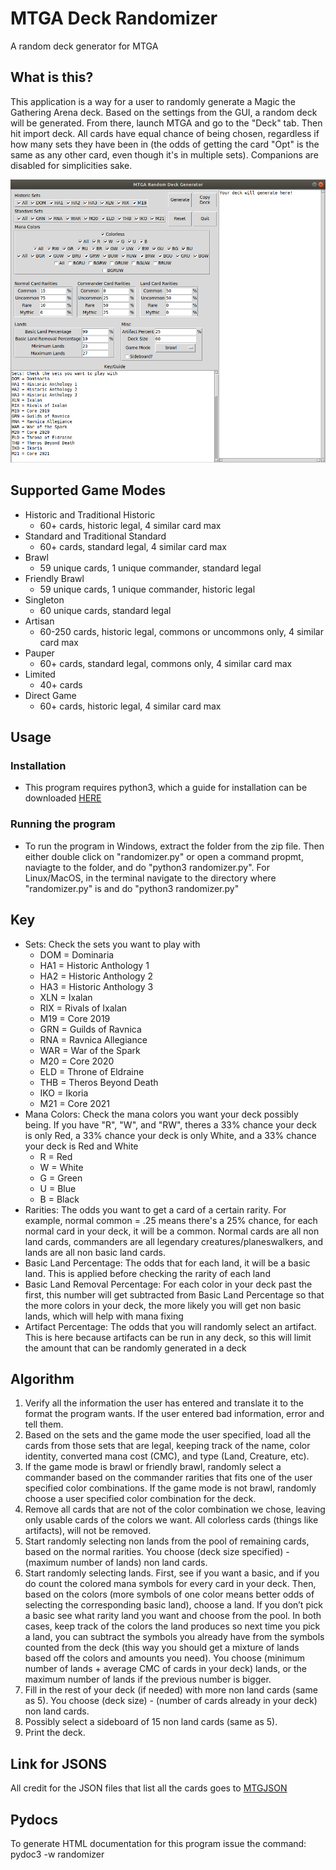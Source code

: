 # MTGA Deck Randomizer
A random deck generator for MTGA

## What is this?
This application is a way for a user to randomly generate a Magic the Gathering Arena deck. Based on the settings from the GUI, a random deck will be generated. From there, launch MTGA and go to the "Deck" tab. Then hit import deck. All cards have equal chance of being chosen, regardless if how many sets they have been in (the odds of getting the card "Opt" is the same as any other card, even though it's in multiple sets). Companions are disabled for simplicities sake.

![Example GUI](GUI.png?raw=true "GUI")

## Supported Game Modes
* Historic and Traditional Historic
	* 60+ cards, historic legal, 4 similar card max
* Standard and Traditional Standard
	* 60+ cards, standard legal, 4 similar card max
* Brawl
	* 59 unique cards, 1 unique commander, standard legal
* Friendly Brawl
	* 59 unique cards, 1 unique commander, historic legal
* Singleton
	* 60 unique cards, standard legal
* Artisan
	* 60-250 cards, historic legal, commons or uncommons only, 4 similar card max
* Pauper 
	* 60+ cards, standard legal, commons only, 4 similar card max
* Limited
	* 40+ cards
* Direct Game
	* 60+ cards, historic legal, 4 similar card max

## Usage
### Installation
* This program requires python3, which a guide for installation can be downloaded [HERE](https://wiki.python.org/moin/BeginnersGuide/Download)

### Running the program
* To run the program in Windows, extract the folder from the zip file. Then either double click on "randomizer.py" or open a command propmt, naviagte to the folder, and do "python3 randomizer.py". For Linux/MacOS, in the terminal navigate to the directory where "randomizer.py" is and do "python3 randomizer.py"

## Key
* Sets: Check the sets you want to play with
	* DOM = Dominaria
	* HA1 = Historic Anthology 1
	* HA2 = Historic Anthology 2
	* HA3 = Historic Anthology 3
	* XLN = Ixalan
	* RIX = Rivals of Ixalan
	* M19 = Core 2019
	* GRN = Guilds of Ravnica
	* RNA = Ravnica Allegiance
	* WAR = War of the Spark
	* M20 = Core 2020
	* ELD = Throne of Eldraine
	* THB = Theros Beyond Death
	* IKO = Ikoria
	* M21 = Core 2021
* Mana Colors: Check the mana colors you want your deck possibly being. If you have "R", "W", and "RW", theres a 33% chance your deck is only Red, a 33% chance your deck is only White, and a 33% chance your deck is Red and White
	* R = Red
	* W = White
	* G = Green
	* U = Blue
	* B = Black
* Rarities: The odds you want to get a card of a certain rarity. For example, normal common = .25 means there's a 25% chance, for each normal card in your deck, it will be a common. Normal cards are all non land cards, commanders are all legendary creatures/planeswalkers, and lands are all non basic land cards.
* Basic Land Percentage: The odds that for each land, it will be a basic land. This is applied before checking the rarity of each land
* Basic Land Removal Percentage: For each color in your deck past the first, this number will get subtracted from Basic Land Percentage so that the more colors in your deck, the more likely you will get non basic lands, which will help with mana fixing
* Artifact Percentage: The odds that you will randomly select an artifact. This is here because artifacts can be run in any deck, so this will limit the amount that can be randomly generated in a deck

## Algorithm 
1. Verify all the information the user has entered and translate it to the format the program wants. If the user entered bad information, error and tell them.
2. Based on the sets and the game mode the user specified, load all the cards from those sets that are legal, keeping track of the name, color identity, converted mana cost (CMC), and type (Land, Creature, etc).
3. If the game mode is brawl or friendly brawl, randomly select a commander based on the commander rarities that fits one of the user specified color combinations. If the game mode is not brawl, randomly choose a user specified color combination for the deck.
4. Remove all cards that are not of the color combination we chose, leaving only usable cards of the colors we want. All colorless cards (things like artifacts), will not be removed.
5. Start randomly selecting non lands from the pool of remaining cards, based on the normal rarities. You choose (deck size specified) - (maximum number of lands) non land cards.
6. Start randomly selecting lands. First, see if you want a basic, and if you do count the colored mana symbols for every card in your deck. Then, based on the colors (more symbols of one color means better odds of selecting the corresponding basic land), choose a land. If you don’t pick a basic see what rarity land you want and choose from the pool. In both cases, keep track of the colors the land produces so next time you pick a land, you can subtract the symbols you already have from the symbols counted from the deck (this way you should get a mixture of lands based off the colors and amounts you need). You choose (minimum number of lands + average CMC of cards in your deck) lands, or the maximum number of lands if the previous number is bigger.
7. Fill in the rest of your deck (if needed) with more non land cards (same as 5). You choose (deck size) - (number of cards already in your deck) non land cards.
8. Possibly select a sideboard of 15 non land cards (same as 5).
9. Print the deck.

## Link for JSONS
All credit for the JSON files that list all the cards goes to [MTGJSON](https://mtgjson.com/)

## Pydocs
To generate HTML documentation for this program issue the command: pydoc3 -w randomizer
